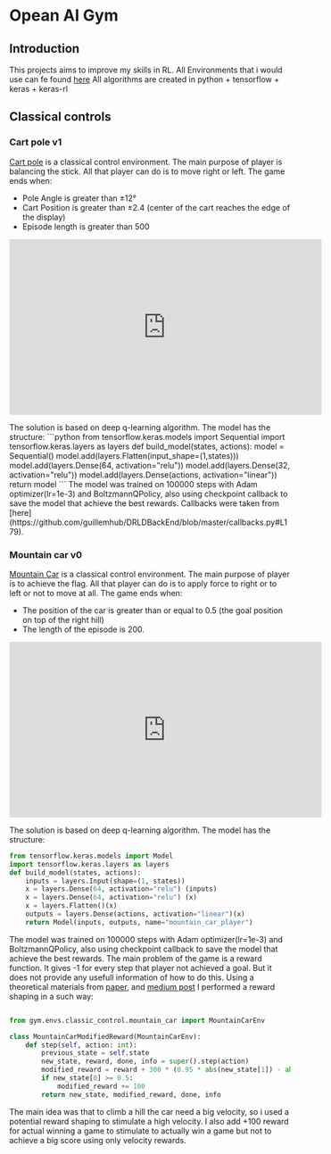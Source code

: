 # Opean AI Gym
## Introduction
This projects aims to improve my skills in RL. All Environments that i would use can fe found [here](https://www.gymlibrary.ml/)
All algorithms are created in python + tensorflow + keras + keras-rl
## Classical controls

### Cart pole v1
[Cart pole](https://www.gymlibrary.ml/environments/classic_control/cart_pole/) is a classical control environment. 
The main purpose of player is balancing the stick. All that player can do is to move right or left.
The game ends when:
<ul>
    <li>Pole Angle is greater than ±12°</li>
    <li>Cart Position is greater than ±2.4 (center of the cart reaches the edge of the display)</li>
    <li>Episode length is greater than 500</li>
</ul>
<p align="center">
    <iframe width="560" height="315" src="https://www.youtube.com/embed/-0jJZjB42ZU" title="YouTube video player" frameborder="0" allow="accelerometer; autoplay; clipboard-write; encrypted-media; gyroscope; picture-in-picture" allowfullscreen></iframe>
</p>
The solution is based on deep q-learning algorithm. The model has the structure:
```python
from tensorflow.keras.models import Sequential
import tensorflow.keras.layers as layers
def build_model(states, actions):
    model = Sequential()
    model.add(layers.Flatten(input_shape=(1,states)))
    model.add(layers.Dense(64, activation="relu"))
    model.add(layers.Dense(32, activation="relu"))
    model.add(layers.Dense(actions, activation="linear"))
    return model
```
The model was trained on 100000 steps with Adam optimizer(lr=1e-3) and BoltzmannQPolicy, also using checkpoint callback
to save the model that achieve the best rewards. Callbacks were taken from [here](https://github.com/guillemhub/DRLDBackEnd/blob/master/callbacks.py#L179).

### Mountain car v0
[Mountain Car](https://www.gymlibrary.ml/environments/classic_control/mountain_car/) is a classical control environment. 
The main purpose of player is to achieve the flag. All that player can do is to apply force to 
right or to left or not to move at all.
The game ends when:
<ul>
 <li>The position of the car is greater than or equal to 0.5 (the goal position on top of the right hill)</li>
 <li>The length of the episode is 200.</li>
</ul>
<iframe width="560" height="315" src="https://www.youtube.com/embed/9ZyPZ-KfGF8" title="YouTube video player" frameborder="0" allow="accelerometer; autoplay; clipboard-write; encrypted-media; gyroscope; picture-in-picture" allowfullscreen></iframe>

The solution is based on deep q-learning algorithm. The model has the structure:
```python
from tensorflow.keras.models import Model
import tensorflow.keras.layers as layers
def build_model(states, actions):
    inputs = layers.Input(shape=(1, states))
    x = layers.Dense(64, activation="relu") (inputs)
    x = layers.Dense(64, activation="relu") (x)
    x = layers.Flatten()(x)
    outputs = layers.Dense(actions, activation="linear")(x)
    return Model(inputs, outputs, name="mountain_car_player")
```
The model was trained on 100000 steps with Adam optimizer(lr=1e-3) and BoltzmannQPolicy, also using checkpoint callback
to save the model that achieve the best rewards. The main problem of the game is a reward function. It gives -1 for 
every step that player not achieved a goal. But it does not provide any usefull information of how to do this. Using a theoretical
materials from [paper](https://arxiv.org/pdf/2011.02669.pdf), and [medium post](https://medium.com/@BonsaiAI/deep-reinforcement-learning-models-tips-tricks-for-writing-reward-functions-a84fe525e8e0)
I performed a reward shaping in a such way:
```python

from gym.envs.classic_control.mountain_car import MountainCarEnv

class MountainCarModifiedReward(MountainCarEnv):
    def step(self, action: int):
        previous_state = self.state
        new_state, reward, done, info = super().step(action)
        modified_reward = reward + 300 * (0.95 * abs(new_state[1]) - abs(previous_state[1]))
        if new_state[0] >= 0.5:
            modified_reward += 100
        return new_state, modified_reward, done, info
```
The main idea was that to climb a hill the car need a big velocity, so i used a potential reward shaping 
to stimulate a high velocity. I also add +100 reward for actual winning a game to stimulate to actually win 
a game but not to achieve a big score using only velocity rewards.